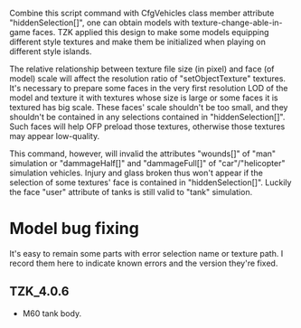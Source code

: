 Combine this script command with CfgVehicles class member attribute "hiddenSelection[]", one can obtain models with texture-change-able-in-game faces. TZK applied this design to make some models equipping different style textures and make them be initialized when playing on different style islands.

The relative relationship between texture file size (in pixel) and face (of model) scale will affect the resolution ratio of "setObjectTexture" textures. It's necessary to prepare some faces in the very first resolution LOD of the model and texture it with textures whose size is large or some faces it is textured has big scale. These faces' scale shouldn't be too small, and they shouldn't be contained in any selections contained in "hiddenSelection[]". Such faces will help OFP preload those textures, otherwise those textures may appear low-quality.

This command, however, will invalid the attributes "wounds[]" of "man" simulation or "dammageHalf[]" and "dammageFull[]" of "car"/"helicopter" simulation vehicles. Injury and glass broken thus won't appear if the selection of some textures' face is contained in "hiddenSelection[]". Luckily the face "user" attribute of tanks is still valid to "tank" simulation.

# Model bug fixing
It's easy to remain some parts with error selection name or texture path. I record them here to indicate known errors and the version they're fixed.
## TZK_4.0.6
+ M60 tank body.